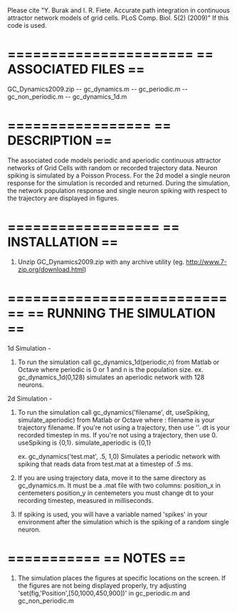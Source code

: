 Please cite "Y. Burak and I. R. Fiete. Accurate path integration in continuous attractor network models of grid cells. PLoS Comp. Biol. 5(2) (2009)" If this code is used. 

======================
== ASSOCIATED FILES ==
======================
GC_Dynamics2009.zip
-- gc_dynamics.m
-- gc_periodic.m
-- gc_non_periodic.m
-- gc_dynamics_1d.m

=================
== DESCRIPTION ==
=================

The associated code models periodic and aperiodic continuous attractor networks of Grid Cells with random or recorded trajectory data. Neuron spiking is simulated by a Poisson Process. For the 2d model a single neuron response for the simulation is recorded and returned. During the simulation, the network population response and single neuron spiking with respect to the trajectory are displayed in figures.
 
==================
== INSTALLATION ==
==================

1) Unzip GC_Dynamics2009.zip with any archive utility (eg. http://www.7-zip.org/download.html)

============================
== RUNNING THE SIMULATION ==
============================
1d Simulation - 

1) To run the simulation call gc_dynamics_1d(periodic,n) from Matlab or Octave where periodic is 0 or 1 and n is the population size.
	ex. gc_dynamics_1d(0,128) simulates an aperiodic network with 128 neurons.


2d Simulation -

1) To run the simulation call gc_dynamics('filename', dt, useSpiking, simulate_aperiodic) from Matlab or Octave where :
	filename is your trajectory filename. If you're not using a trajectory, then use ''.
	dt is your recorded timestep in ms. If you're not using a trajectory, then use 0.
	useSpiking is {0,1}.
	simulate_aperiodic is {0,1}

	ex. gc_dynamics('test.mat', .5, 1,0) Simulates a periodic network with spiking that reads data from test.mat at a timestep 	of .5 ms.

2) If you are using trajectory data, move it to the same directory as gc_dynamics.m. It must be a .mat file with two columns:
	position_x in centemeters
	position_y in centemeters
you must change dt to your recording timestep, measured in milliseconds.

5) If spiking is used, you will have a variable named 'spikes' in your environment after the simulation which is the spiking of a random single neuron.

===========
== NOTES ==
===========

1) The simulation places the figures at specific locations on the screen. If the figures are not being displayed properly, try adjusting 'set(fig,'Position',[50,1000,450,900])' in gc_periodic.m and gc_non_periodic.m
